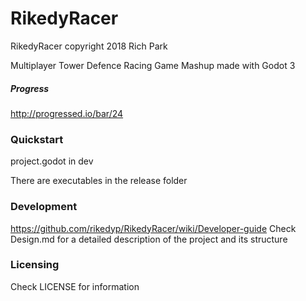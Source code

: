 # RikedyRacer
RikedyRacer copyright 2018 Rich Park

Multiplayer Tower Defence Racing Game Mashup
  made with Godot 3

##### Progress
http://progressed.io/bar/24

### Quickstart

project.godot in dev

There are executables in the release folder

### Development
https://github.com/rikedyp/RikedyRacer/wiki/Developer-guide
Check Design.md for a detailed description of the project and its structure

### Licensing
Check LICENSE for information